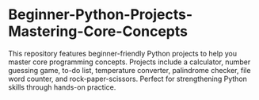 # Beginner-Python-Projects-Mastering-Core-Concepts
This repository features beginner-friendly Python projects to help you master core programming concepts. Projects include a calculator, number guessing game, to-do list, temperature converter, palindrome checker, file word counter, and rock-paper-scissors. Perfect for strengthening Python skills through hands-on practice.
